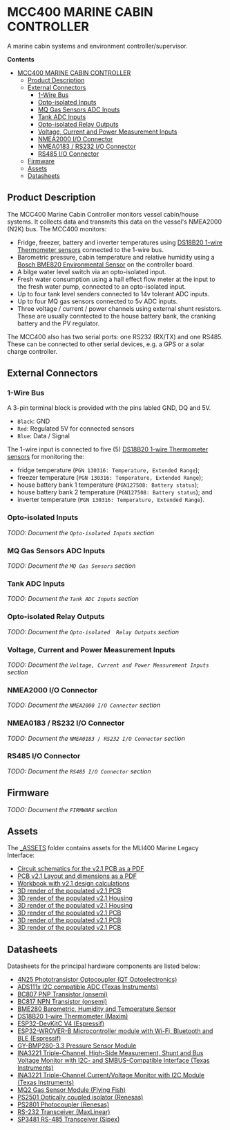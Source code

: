 # MCC400 MARINE CABIN CONTROLLER

A marine cabin systems and environment controller/supervisor.

**Contents**
- [MCC400 MARINE CABIN CONTROLLER](#mcc400-marine-cabin-controller)
  - [Product Description](#product-description)
  - [External Connectors](#external-connectors)
    - [1-Wire Bus](#1-wire-bus)
    - [Opto-isolated Inputs](#opto-isolated-inputs)
    - [MQ Gas Sensors ADC Inputs](#mq-gas-sensors-adc-inputs)
    - [Tank ADC Inputs](#tank-adc-inputs)
    - [Opto-isolated Relay Outputs](#opto-isolated-relay-outputs)
    - [Voltage, Current and Power Measurement Inputs](#voltage-current-and-power-measurement-inputs)
    - [NMEA2000 I/O Connector](#nmea2000-io-connector)
    - [NMEA0183 / RS232 I/O Connector](#nmea0183--rs232-io-connector)
    - [RS485 I/O Connector](#rs485-io-connector)
  - [Firmware](#firmware)
  - [Assets](#assets)
  - [Datasheets](#datasheets)


## Product Description

The MCC400 Marine Cabin Controller monitors vessel cabin/house systems. It collects data and transmits this data on the vessel's NMEA2000 (N2K) bus. The MCC400 monitors:
* Fridge, freezer, battery and inverter temperatures using [DS18B20 1-wire Thermometer sensors](https://www.analog.com/media/en/technical-documentation/data-sheets/ds18b20.pdf) connected to the 1-wire bus.
* Barometric pressure, cabin temperature and relative humidity using a [Bosch BME820 Environmental Sensor](https://www.bosch-sensortec.com/products/environmental-sensors/humidity-sensors-bme280/) on the controller board.
* A bilge water level switch via an opto-isolated input.
* Fresh water consumption using a hall effect flow meter at the input to the fresh water pump, connected to an opto-isolated input.
* Up to four tank level senders connected to 14v tolerant ADC inputs.
* Up to four MQ gas sensors connected to 5v ADC inputs.
* Three voltage / current / power channels using external shunt resistors. These are usually conntected to the house battery bank, the cranking battery and the PV regulator.

The MCC400 also has two serial ports: one RS232 (RX/TX) and one RS485. These can be connected to other serial devices, e.g. a GPS or a solar charge controller.

## External Connectors

###  1-Wire Bus

A 3-pin terminal block is provided with the pins labled GND, DQ and 5V. 

* `Black`: GND
* `Red`: Regulated 5V for connected sensors
* `Blue`: Data / Signal

The 1-wire input is connected to five (5) [DS18B20 1-wire Thermometer sensors](https://github.com/GM-Consult-IOT/libraries/blob/main/datasheets/ds18b20_1_wire_thermometer.pdf) for monitoring the: 
*   fridge temperature (`PGN 130316: Temperature, Extended Range`);
*   freezer temperature (`PGN 130316: Temperature, Extended Range`);
*   house battery bank 1 temperature (`PGN127508: Battery status`);
*   house battery bank 2 temperature (`PGN127508: Battery status`); and 
*   inverter temperature (`PGN 130316: Temperature, Extended Range`).
   
###  Opto-isolated Inputs

*TODO: Document the `Opto-isolated Inputs` section*


###  MQ Gas Sensors ADC Inputs

*TODO: Document the `MQ Gas Sensors` section*


###  Tank ADC Inputs

*TODO: Document the `Tank ADC Inputs` section*


###  Opto-isolated Relay Outputs

*TODO: Document the `Opto-isolated  Relay Outputs` section*


###  Voltage, Current and Power Measurement Inputs

*TODO: Document the `Voltage, Current and Power Measurement Inputs` section*

###  NMEA2000 I/O Connector

*TODO: Document the `NMEA2000 I/O Connector` section*

###  NMEA0183 / RS232 I/O Connector

*TODO: Document the `NMEA0183 / RS232 I/O Connector` section*

###  RS485 I/O Connector

*TODO: Document the `RS485 I/O Connector` section*

## Firmware

*TODO: Document the `FIRMWARE` section*


## Assets

The [_ASSETS](https://github.com/GM-Consult-IOT/MCC400_Firmware/tree/main/_ASSETS) folder contains assets for the MLI400 Marine Legacy Interface:
*   [Circuit schematics for the v2.1 PCB as a PDF](https://github.com/GM-Consult-IOT/MCC400_Firmware/blob/main/_ASSETS/MC400%20schematic%20v2.1.pdf)
*   [PCB v2.1 Layout and dimensions as a PDF](https://github.com/GM-Consult-IOT/MCC400_Firmware/blob/main/_ASSETS/MC400%20PCB%20v2.1.pdf)
*   [Workbook with  v2.1 design calculations](https://github.com/GM-Consult-IOT/MCC400_Firmware/blob/main/_ASSETS/MCC400_V2.1%20DESIGN_CALCULATIONS.xlsx)
*   [3D render of the populated v2.1 PCB](https://github.com/GM-Consult-IOT/MCC400_Firmware/blob/main/_ASSETS/MCC400_v2.1%20(1).jpg)
*   [3D render of the populated v2.1 Housing](https://github.com/GM-Consult-IOT/MCC400_Firmware/blob/main/_ASSETS/MCC400_v2.1%20HOUSING%203D%20(1).png)   
*   [3D render of the populated v2.1 Housing](https://github.com/GM-Consult-IOT/MCC400_Firmware/blob/main/_ASSETS/MCC400_v2.1%20HOUSING%203D%20(2).png)   
*   [3D render of the populated v2.1 PCB](https://github.com/GM-Consult-IOT/MCC400_Firmware/blob/main/_ASSETS/MCC400_v2.1%20PCB%203D%20(1).png)   
*   [3D render of the populated v2.1 PCB](https://github.com/GM-Consult-IOT/MCC400_Firmware/blob/main/_ASSETS/MCC400_v2.1%20PCB%203D%20(2).png)   
*   [3D render of the populated v2.1 PCB](https://github.com/GM-Consult-IOT/MCC400_Firmware/blob/main/_ASSETS/MCC400_v2.1%20PCB%203D%20(3).png)   

## Datasheets

Datasheets for the principal hardware components are listed below:
* [4N25 Phototransistor Optocoupler (QT Optoelectronics)](https://github.com/GM-Consult-IOT/libraries/blob/main/datasheets/4n25_optocoupler_qt.pdf)
* [ADS111x I2C compatible ADC (Texas Instruments)](https://github.com/GM-Consult-IOT/libraries/blob/main/datasheets/ads1115_adc_ti.pdf)
* [BC807 PNP Transistor (onsemi)](https://github.com/GM-Consult-IOT/libraries/blob/main/datasheets/BC807_pnp_onsemi.pdf)
* [BC817 NPN Transistor (onsemi)](https://github.com/GM-Consult-IOT/libraries/blob/main/datasheets/BC817_npn_onsemi.pdf)
* [BME280 Barometric, Humidity and Temperature Sensor](https://www.bosch-sensortec.com/products/environmental-sensors/humidity-sensors-bme280/)
* [DS18B20 1-wire Thermometer (Maxim)](https://github.com/GM-Consult-IOT/libraries/blob/main/datasheets/ds18b20_1_wire_thermometer.pdf)
* [ESP32-DevKitC V4 (Espressif)](https://github.com/GM-Consult-IOT/libraries/blob/main/datasheets/esp32_devkits_v4_wroom32D_complete.pdf)
* [ESP32-WROVER-B Microcontroller module with Wi-Fi, Bluetooth and BLE (Espressif)](https://github.com/GM-Consult-IOT/libraries/blob/main/datasheets/esp32-wrover-b_espressif.pdf)
* [GY-BMP280-3.3 Pressure Sensor Module](https://startingelectronics.org/pinout/GY-BMP280-pressure-sensor-module/)
* [INA3221 Triple-Channel, High-Side Measurement, Shunt and Bus Voltage Monitor with I2C- and SMBUS-Compatible Interface (Texas Instruments)](https://github.com/GM-Consult-IOT/libraries/blob/main/datasheets/ina3221_ti.pdf)
* [INA3221 Triple-Channel Current/Voltage Monitor with I2C Module (Texas Instruments)](https://github.com/GM-Consult-IOT/libraries/blob/main/datasheets/ina3221_mod.pdf)
* [MQ2 Gas Sensor Module (Flying Fish)](https://github.com/GM-Consult-IOT/libraries/blob/main/datasheets/mq2-gas-sensor-module.pdf)
* [PS2501 Optically coupled isolator (Renesas)](https://github.com/GM-Consult-IOT/libraries/blob/main/datasheets/ps2501_opto_coupler_renesas.pdf)
* [PS2801 Photocoupler (Renesas)](https://github.com/GM-Consult-IOT/libraries/blob/main/datasheets/ps2801_photocoupler_renesas.pdf)
* [RS-232 Transceiver (MaxLinear)](https://github.com/GM-Consult-IOT/libraries/blob/main/datasheets/sp3232_rs232_ttl_maxlinear.pdf)
* [SP3481 RS-485 Transceiver (Sipex)](https://github.com/GM-Consult-IOT/libraries/blob/main/datasheets/SP3481_SP3485_rs485_transceiver_sipex.pdf)




